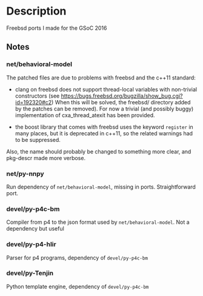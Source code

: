 # Description

Freebsd ports I made for the GSoC 2016

## Notes

### net/behavioral-model

The patched files are due to problems with freebsd and the c++11 standard:

- clang on freebsd does not support thread-local variables with non-trivial
  constructors (see https://bugs.freebsd.org/bugzilla/show_bug.cgi?id=192320#c2)
  When this will be solved, the freebsd/ directory added by the patches
  can be removed). For now a trivial (and possibly buggy) implementation of
  cxa_thread_atexit has been provided.

- the boost library that comes with freebsd uses the keyword `register` in many
  places, but it is deprecated in c++11, so the related warnings had to be
  suppressed.

Also, the name should probably be changed to something more clear, and pkg-descr
made more verbose.

### net/py-nnpy

Run dependency of `net/behavioral-model`, missing in ports.
Straightforward port.

### devel/py-p4c-bm

Compiler from p4 to the json format used by `net/behavioral-model`. Not a dependency
but useful

### devel/py-p4-hlir

Parser for p4 programs, dependency of `devel/py-p4c-bm`

### devel/py-Tenjin

Python template engine, dependency of `devel/py-p4c-bm`

